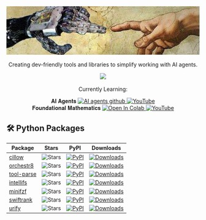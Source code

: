 <div align="center">
<img src="./hybrid_intelligence.jfif">


Creating dev-friendly tools and libraries to simplify working with AI agents.

<a href="https://github.com/synacktraa">
    <img src="https://github-stats-alpha.vercel.app/api?username=synacktraa&cc=000000&tc=F79E1E&ic=fff&bc=0000" width=550px>
</a>

Currently Learning:
<p>
  𝐀𝐈 𝐀𝐠𝐞𝐧𝐭𝐬 
  <a href="https://github.com/synacktraa/ai-agents" target="_blank">
  <img src="https://img.shields.io/badge/github-%23121011.svg?style=for-the-badge&logo=github&logoColor=white" width=80px height=20px alt="AI agents github">
  </a>
  <a href="https://www.youtube.com/playlist?list=PLS01nW3RtgopsNLeM936V4TNSsvvVglLc" target="_blank">
    <img src="https://img.shields.io/badge/YouTube-FF0000?style=for-the-badge&logo=youtube&logoColor=white" width=90px height=20px alt="YouTube">
  </a>
  <br/>
  𝐅𝐨𝐮𝐧𝐝𝐚𝐭𝐢𝐨𝐧𝐚𝐥 𝐌𝐚𝐭𝐡𝐞𝐦𝐚𝐭𝐢𝐜𝐬
  <a href="https://colab.research.google.com/drive/1-k-pmQV3XwM78Ttn88wfNRSPIreZ-bfM?usp=sharing" target="_blank">
    <img src="https://colab.research.google.com/assets/colab-badge.svg" alt="Open In Colab">
  </a> 
  <a href="https://youtu.be/i7vOAcUo5iA" target="_blank">
    <img src="https://img.shields.io/badge/YouTube-FF0000?style=for-the-badge&logo=youtube&logoColor=white" width=90px height=20px alt="YouTube">
  </a>
</p>

</div>


## 🛠️ Python Packages

| Package | Stars | PyPI | Downloads |
|---------|-------|------|-----------|
| [cillow](https://github.com/synacktraa/cillow) | ![Stars](https://img.shields.io/github/stars/synacktraa/cillow?style=flat-square&labelColor=343b41) | [![PyPI](https://img.shields.io/badge/PyPi-3775A9?style=flat-square&logo=pypi&logoColor=white)](https://pypi.org/project/cillow) | [![Downloads](https://static.pepy.tech/personalized-badge/cillow?period=total&units=international_system&left_color=grey&right_color=blue&left_text=Downloads)](https://pepy.tech/project/cillow) |
| [orchestr8](https://github.com/synacktraa/orchestr8) | ![Stars](https://img.shields.io/github/stars/synacktraa/orchestr8?style=flat-square&labelColor=343b41) | [![PyPI](https://img.shields.io/badge/PyPi-3775A9?style=flat-square&logo=pypi&logoColor=white)](https://pypi.org/project/orchestr8) | [![Downloads](https://static.pepy.tech/personalized-badge/orchestr8?period=total&units=international_system&left_color=grey&right_color=blue&left_text=Downloads)](https://pepy.tech/project/orchestr8) |
| [tool-parse](https://github.com/synacktraa/tool-parse) | ![Stars](https://img.shields.io/github/stars/synacktraa/tool-parse?style=flat-square&labelColor=343b41) | [![PyPI](https://img.shields.io/badge/PyPi-3775A9?style=flat-square&logo=pypi&logoColor=white)](https://pypi.org/project/tool-parse) | [![Downloads](https://static.pepy.tech/personalized-badge/tool-parse?period=total&units=international_system&left_color=grey&right_color=blue&left_text=Downloads)](https://pepy.tech/project/tool-parse) |
| [intellifs](https://github.com/synacktraa/intellifs) | ![Stars](https://img.shields.io/github/stars/synacktraa/intellifs?style=flat-square&labelColor=343b41) | [![PyPI](https://img.shields.io/badge/PyPi-3775A9?style=flat-square&logo=pypi&logoColor=white)](https://pypi.org/project/intellifs) | [![Downloads](https://static.pepy.tech/personalized-badge/intellifs?period=total&units=international_system&left_color=grey&right_color=blue&left_text=Downloads)](https://pepy.tech/project/intellifs) |
| [minifzf](https://github.com/synacktraa/minifzf) | ![Stars](https://img.shields.io/github/stars/synacktraa/minifzf?style=flat-square&labelColor=343b41) | [![PyPI](https://img.shields.io/badge/PyPi-3775A9?style=flat-square&logo=pypi&logoColor=white)](https://pypi.org/project/minifzf) | [![Downloads](https://static.pepy.tech/personalized-badge/minifzf?period=total&units=international_system&left_color=grey&right_color=blue&left_text=Downloads)](https://pepy.tech/project/minifzf) |
| [swiftrank](https://github.com/synacktraa/swiftrank) | ![Stars](https://img.shields.io/github/stars/synacktraa/swiftrank?style=flat-square&labelColor=343b41) | [![PyPI](https://img.shields.io/badge/PyPi-3775A9?style=flat-square&logo=pypi&logoColor=white)](https://pypi.org/project/swiftrank) | [![Downloads](https://static.pepy.tech/personalized-badge/swiftrank?period=total&units=international_system&left_color=grey&right_color=blue&left_text=Downloads)](https://pepy.tech/project/swiftrank) |
| [urify](https://github.com/synacktraa/urify) | ![Stars](https://img.shields.io/github/stars/synacktraa/urify?style=flat-square&labelColor=343b41) | [![PyPI](https://img.shields.io/badge/PyPi-3775A9?style=flat-square&logo=pypi&logoColor=white)](https://pypi.org/project/urify) | [![Downloads](https://static.pepy.tech/personalized-badge/urify?period=total&units=international_system&left_color=grey&right_color=blue&left_text=Downloads)](https://pepy.tech/project/urify) |
